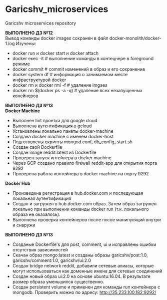 # Garicshv_microservices
Garicshv microservices repository

**ВЫПОЛНЕНО ДЗ №12**  
Вывод команды docker images сохранен в файл docker-monolith/docker-1.log
Изучены:  
* docker run и docker start и docker attach
* docker exec -it <container> <command> # выполнение команды в контецнере в foreground режиме 
* docker commit # commit изменений в образ и его сохранение
* docker system df # информация о занимаемом месте инфраструктурой docker
* docker rm и docker rmi -f # удаление imgaes
* docker rm $(docker ps -a -q) # удаление всех незапущенных конейнеров


**ВЫПОЛНЕНО ДЗ №13**  
**Docker Machine**  
* Выполнен Init проетка для google cloud 
* Выполнена аутентификация в gcloud 
* Установлены локально пакеты docker-machine
* Создана docker machine с именем docker-host
* Подготовлены скрипты mongod.conf, db_config, start.sh
* Создан свой Dockerfile
* Создан image reddit:latest из Dockerfile
* Проверен запуск кнтейнера в docker machine
* Через GCP создано правило firewall reddit-app для открытия порта 9292
* Проверена работа контейнера в docker machine на порту 9292
  
**Docker Hub**  
* Произведена регистрация в hub.docker.com и последующая локальная аутентификация
* Создан и загружен в hub.docker.com образ. Затем образ загружен локально при выполнении команды docker run (т.к. локального образа не оказалось).
* Выполнена проверка контейнеров после после манипуляций внутри и снаружи
  
**ВЫПОЛНЕНО ДЗ №13**  
  
* Созданые Dockerfile's для post, comment, ui и исправлены ошибки отсутствия зависимостей
* Скачан образ mongo:latest и созданы образы garicshv/post:1.0, garicshv/comment:1.0, garicshv/ui:2.0
* Создан bridge network reddit, добавили сетевые алиасы, которые могут использоваться как доменные имена для сетевых соединений
* Создан новый образ ui:2.0 на основе ubuntu:16.04. В результате размер образа уменьшился существенно.
* Создан persistent volume и применен для команды run контейнера с mongodb. Проверить можно по адресу: http://35.233.100.182:9292/  



